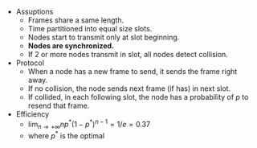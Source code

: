- Assuptions
	- Frames share a same length.
	- Time partitioned into equal size slots.
	- Nodes start to transmit only at slot beginning.
	- **Nodes are synchronized.**
	- If 2 or more nodes transmit in slot, all nodes detect collision.
- Protocol
	- When a node has a new frame to send, it sends the frame right away.
	- If no collision, the node sends next frame (if has) in next slot.
	- If collided, in each following slot, the node has a probability of $p$ to resend that frame.
- Efficiency
	- $\lim_{n\to +\infty} np^*(1-p^*)^{n-1}=1/e=0.37$
	- where $p^*$ is the optimal